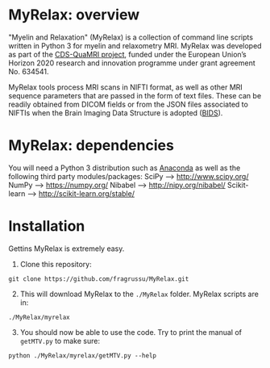 # MyRelax: overview
"Myelin and Relaxation" (MyRelax) is a collection of command line scripts written in Python 3 for myelin and relaxometry MRI. MyRelax was developed as part of the [CDS-QuaMRI project](http://cds-quamri.eu), funded under the European Union’s Horizon 2020 research and innovation programme under grant agreement No. 634541.

MyRelax tools process MRI scans in NIFTI format, as well as other MRI sequence parameters that are passed in the form of text files. These can be readily obtained from DICOM fields or from the JSON files associated to NIFTIs when the Brain Imaging Data Structure is adopted ([BIDS](http://bids.neuroimaging.io)).

# MyRelax: dependencies
You will need a Python 3 distribution such as [Anaconda](http://www.anaconda.com/distribution) as well as the following third party modules/packages:
SciPy                      --> http://www.scipy.org/
NumPy                      --> https://numpy.org/
Nibabel                    --> http://nipy.org/nibabel/
Scikit-learn               --> http://scikit-learn.org/stable/


# Installation
Gettins MyRelax is extremely easy.

1. Clone this repository:
```
git clone https://github.com/fragrussu/MyRelax.git 
```
2. This will download MyRelax to the `./MyRelax` folder. MyRelax scripts are in: 
```
./MyRelax/myrelax
```
3. You should now be able to use the code. Try to print the manual of `getMTV.py` to make sure:
```
python ./MyRelax/myrelax/getMTV.py --help
```
